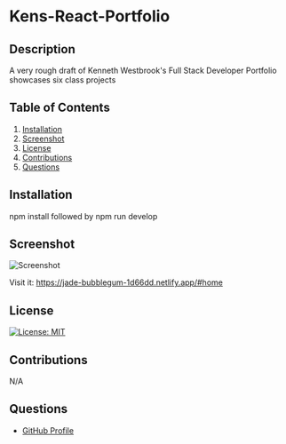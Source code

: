 # Kens-React-Portfolio

## Description
A very rough draft of Kenneth Westbrook's Full Stack Developer Portfolio showcases six class projects

## Table of Contents
1. [Installation](#installation)
2. [Screenshot](#Screenshot)
3. [License](#license)
4. [Contributions](#contributions)
5. [Questions](#questions)

## Installation
npm install followed by npm run develop

## Screenshot
![Screenshot](public/Screenshot_2023-11-25_121840.png)

Visit it: https://jade-bubblegum-1d66dd.netlify.app/#home


 ## License
[![License: MIT](https://img.shields.io/badge/License-MIT-yellow.svg)](https://opensource.org/licenses/MIT)

## Contributions
N/A

## Questions
- [GitHub Profile](https://github.com/kwestbrook17)
